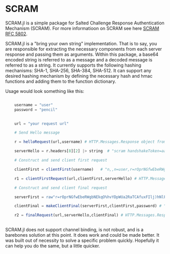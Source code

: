 # SCRAM

SCRAM.jl is a simple package for Salted Challenge Response Authentication Mechanism (SCRAM). For more informatioon
on SCRAM see here [SCRAM RFC 5802](https://www.rfc-editor.org/rfc/rfc5802).

SCRAM.jl is a "bring your own string" implementation. That is to say, you are responsible for extracting the necessary components from each
server response and passing them as arguments. Within this package, a base64 encoded string is referred to as a message and a decoded
message is referred to as a string. It currently supports the following hashing mechanisms: SHA-1, SHA-256, SHA-384, SHA-512. It can
support any desired hashing mechanism by defining the necessary hash and hmac functions and adding them to the function dictionary.

Usage would look something like this:

```julia

    username = "user"
    password = "pencil"
    

    url = "your request url"

    # Send Hello message

    r = helloRequest(url,username) # HTTP.Messages.Response object from which you will extract your string of interest 

    serverHello = r.headers[8][2] |> string  # "scram handshakeToken=aaabbb, hash=SHA-256"

    # Construct and send client first request

    clientFirst = clientFirst(username)   # "n,,n=user,r=rOprNGfwEbeRWgbNEkqO"

    r1 = clientFirstRequest(url,clientFirst,serverHello) # HTTP.Messages.Response object from which you will extract your string of interest 

    # Construct and send client final request

    serverFirst = raw"r=rOprNGfwEbeRWgbNEkqO%hvYDpWUa2RaTCAfuxFIlj)hNlF$k0,s=W22ZaJ0SNY7soEsUEjb6gQ==,i=4096" #You extracted this from r1

    clientFinal = makeClientFinal(serverFirst,clientFirst,password) # "c=biws,r=rOprNGfwEbeRWgbNEkqO%hvYDpWUa2RaTCAfuxFIlj)hNlF$k0,p=dHzbZapWIk4jUhN+Ute9ytag9zjfMHgsqmmiz7AndVQ="

    r2 = finalRequest(url,serverHello,clientFinal) # HTTP.Messages.Response object from which you will extract your Auth Token
    
```

SCRAM.jl does not support channel binding, is not robust, and is a barebones solution at this point. It does work and could be made better.
It was built out of necessity to solve a specific problem quickly. Hopefully it can help you do the same, but a little quicker.